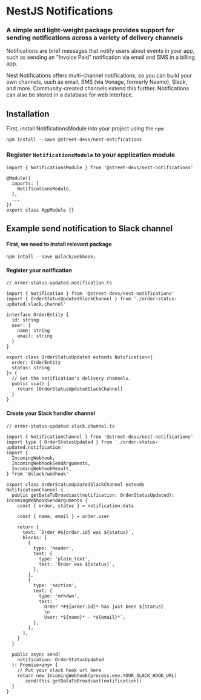 # NestJS Notifications

### A simple and light-weight package provides support for sending notifications across a variety of delivery channels

Notifications are brief messages that notify users about events in your app, such as sending an "Invoice Paid" notification via email and SMS in a billing app.

Nest Notifications offers multi-channel notifications, so you can build your own channels, such as email, SMS (via Vonage, formerly Nexmo), Slack, and more. Community-created channels extend this further. Notifications can also be stored in a database for web interface.

## Installation
First, install NotificationsModule into your project using the `npm`:

```shell
npm install --save @street-devs/nest-notifications
```

### Register `NotificationsModule` to your application module

```
import { NotificationsModule } from '@street-devs/nest-notifications'

@Module({
  imports: [
    NotificationsModule,
  ],
  ...
})
export class AppModule {}
```

## Example send notification to Slack channel

#### First, we need to install relevant package

```
npm intall --save @slack/webhook;
```

#### Register your notification

```
// order-status-updated.notification.ts

import { Notification } from '@street-devs/nest-notifications'
import { OrderStatusUpdatedSlackChannel } from './order-status-updated.slack.channel'

interface OrderEntity {
  id: string
  user: {
    name: string
    email: string
  }
}

export class OrderStatusUpdated extends Notification<{
  order: OrderEntity
  status: string
}> {
  // Get the notification's delivery channels.
  public via() {
    return [OrderStatusUpdatedSlackChannel]
  }
}

```

#### Create your Slack handler channel

```
// order-status-updated.slack.channel.ts

import { NotificationChannel } from '@street-devs/nest-notifications'
import type { OrderStatusUpdated } from './order-status-updated.notification'
import {
  IncomingWebhook,
  IncomingWebhookSendArguments,
  IncomingWebhookResult,
} from '@slack/webhook'

export class OrderStatusUpdatedSlackChannel extends NotificationChannel {
  public getDataToBroadcast(notification: OrderStatusUpdated): IncomingWebhookSendArguments {
    const { order, status } = notification.data

    const { name, email } = order.user

    return {
      text: `Order #${order.id} was ${status}`,
      blocks: [
        {
          type: 'header',
          text: {
            type: 'plain_text',
            text: `Order was ${status}`,
          },
        },
        {
          type: 'section',
          text: {
            type: 'mrkdwn',
            text: `
              Order *#${order.id}* has just been ${status}
              \n
              User: *${name}* - *${email}*`,
          },
        },
      ],
    }
  }

  public async send(
    notification: OrderStatusUpdated
  ): Promise<any> {
    // Put your slack hook url here
    return new IncomingWebhook(process.env.YOUR_SLACK_HOOK_URL)
      .send(this.getDataToBroadcast(notification))
  }
}

```
